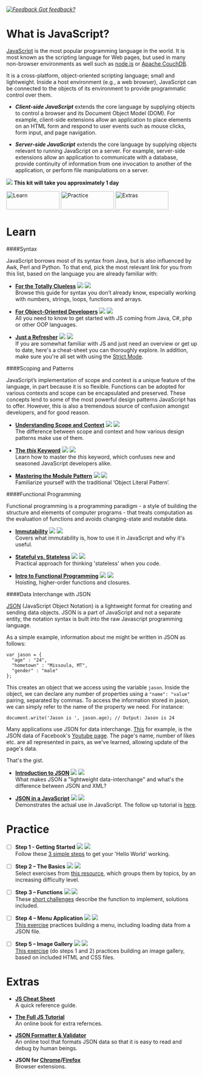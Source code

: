 *[![Feedback](/assets/feedback.gif) Got feedback?](mailto:leeb@wix.com)*

# What is JavaScript?

[JavaScript](https://developer.mozilla.org/en-US/docs/Web/JavaScript) is the most popular programming language in the world. 
It is most known as the scripting language for Web pages, but used in many non-browser environments as well such as [node.js](https://nodejs.org/) or [Apache CouchDB](https://couchdb.apache.org/). 

It is a cross-platform, object-oriented scripting language; small and lightweight. Inside a host environment (e.g., a web browser), 
JavaScript can be connected to the objects of its environment to provide programmatic control over them.

- ***Client-side JavaScript*** extends the core language by supplying objects to control a browser and its Document Object Model (DOM). For example, client-side extensions allow an application to place elements on an HTML form and respond to user events such as mouse clicks, form input, and page navigation.

- ***Server-side JavaScript*** extends the core language by supplying objects relevant to running JavaScript on a server. For example, server-side extensions allow an application to communicate with a database, provide continuity of information from one invocation to another of the application, or perform file manipulations on a server.

![](/assets/clock-16.png) **This kit will take you approximately 1 day**

<a href="#learn"><img src="https://github.com/wix/fed-training-kit/blob/master/assets/btn-learn.png" alt="Learn" height="48" width="140"></img></a>
<a href="#practice"><img src="https://github.com/wix/fed-training-kit/blob/master/assets/btn-practice.png" alt="Practice" height="48" width="140"></img></a>
<a href="#extras"><img src="https://github.com/wix/fed-training-kit/blob/master/assets/btn-extras.png" alt="Extras" height="48" width="140"></img></a>


# Learn

####Syntax

  JavaScript borrows most of its syntax from Java, but is also influenced by Awk, Perl and Python. To that end, pick the most relevant link for you from this list, based on the language you are already familiar with:
  
- **[For the Totally Clueless](http://speakingjs.com/es5/ch01.html)** <a href="#"><img src="https://github.com/wix/fed-training-kit/blob/master/assets/time-1h.png"></img></a> <a href="#"><img src="https://github.com/wix/fed-training-kit/blob/master/assets/tag-read.png"></img></a>   
  Browse this guide for syntax you don’t already know, especially working with numbers, strings, loops, functions and arrays.

- **[For Object-Oriented Developers](https://www.youtube.com/watch?v=FGNKoHv7xPY)** <a href="#"><img src="https://github.com/wix/fed-training-kit/blob/master/assets/time-30m.png"></img></a> <a href="#"><img src="https://github.com/wix/fed-training-kit/blob/master/assets/tag-video.png"></img></a>   
  All you need to know to get started with JS coming from Java, C#, php or other OOP languages. 

- **[Just a Refresher](http://betterexplained.com/articles/the-single-page-javascript-overview/)** <a href="#"><img src="https://github.com/wix/fed-training-kit/blob/master/assets/time-30m.png"></img></a> <a href="#"><img src="https://github.com/wix/fed-training-kit/blob/master/assets/tag-read.png"></img></a>   
  If you are somewhat familiar with JS and just need an overview or get up to date, here's a cheat-sheet you can thoroughly explore. In addition, make sure you're all set with using the [Strict Mode](http://speakingjs.com/es5/ch07.html#strict_mode).


####Scoping and Patterns

  JavaScript’s implementation of scope and context is a unique feature of the language, in part because it is so flexible. Functions can be adopted for various contexts and scope can be encapsulated and preserved. These concepts lend to some of the most powerful design patterns JavaScript has to offer. However, this is also a tremendous source of confusion amongst developers, and for good reason.
  
- **[Understanding Scope and Context](http://ryanmorr.com/understanding-scope-and-context-in-javascript/)** <a href="#"><img src="https://github.com/wix/fed-training-kit/blob/master/assets/time-30m.png"></img></a> <a href="#"><img src="https://github.com/wix/fed-training-kit/blob/master/assets/tag-read.png"></img></a>   
  The difference between scope and context and how various design patterns make use of them. 

- **[The *this* Keyword](http://javascriptissexy.com/understand-javascripts-this-with-clarity-and-master-it/)** <a href="#"><img src="https://github.com/wix/fed-training-kit/blob/master/assets/time-30m.png"></img></a> <a href="#"><img src="https://github.com/wix/fed-training-kit/blob/master/assets/tag-read.png"></img></a>   
  Learn how to master the *this* keyword, which confuses new and seasoned JavaScript developers alike. 

- **[Mastering the Module Pattern](https://toddmotto.com/mastering-the-module-pattern/)** <a href="#"><img src="https://github.com/wix/fed-training-kit/blob/master/assets/time-1h.png"></img></a> <a href="#"><img src="https://github.com/wix/fed-training-kit/blob/master/assets/tag-read.png"></img></a>   
  Familiarize yourself with the traditional ‘Object Literal Pattern’.


####Functional Programming

Functional programming is a programming paradigm - a style of building the structure and elements of computer programs - 
that treats computation as the evaluation of functions and avoids changing-state and mutable data. 

- **[Immutability](http://www.sitepoint.com/immutability-javascript/)** <a href="#"><img src="https://github.com/wix/fed-training-kit/blob/master/assets/time-30m.png"></img></a> <a href="#"><img src="https://github.com/wix/fed-training-kit/blob/master/assets/tag-read.png"></img></a>   
  Covers what immutability is, how to use it in JavaScript and why it's useful.

- **[Stateful vs. Stateless](http://programmers.stackexchange.com/questions/101337/whats-the-difference-between-stateful-and-stateless)** <a href="#"><img src="https://github.com/wix/fed-training-kit/blob/master/assets/time-5m.png"></img></a> <a href="#"><img src="https://github.com/wix/fed-training-kit/blob/master/assets/tag-read.png"></img></a>   
  Practical approach for thinking 'stateless' when you code.
  
- **[Intro to Functional Programming](http://www.srirangan.net/2011-12-functional-programming-in-javascript)** <a href="#"><img src="https://github.com/wix/fed-training-kit/blob/master/assets/time-1h.png"></img></a> <a href="#"><img src="https://github.com/wix/fed-training-kit/blob/master/assets/tag-read.png"></img></a>   
  Hoisting, higher-order functions and closures.


####Data Interchange with JSON

[JSON](http://json.org/) (JavaScript Object Notation) is a lightweight format for creating and sending data objects. JSON is a part of JavaScript and not a separate entity, the notation syntax is built into the raw Javascript programming language.

As a simple example, information about me might be written in JSON as follows:

```
var jason = {
  "age" : "24",
  "hometown" : "Missoula, MT",
  "gender" : "male"
};
```

This creates an object that we access using the variable `jason`. 
Inside the object, we can declare any number of properties using a `"name": "value"` pairing, separated by commas. 
To access the information stored in jason, we can simply refer to the name of the property we need. For instance:

`document.write('Jason is ', jason.age); // Output: Jason is 24`

Many applications use JSON for data interchange. [This](http://graph.facebook.com/youtube) for example, is the JSON data of Facebook's [Youtube page](http://www.facebook.com/youtube). The page's name, number of likes etc. are all represented in pairs, as we've learned, allowing update of the page's data.

That's the gist.

- [**Introduction to JSON**](https://www.youtube.com/watch?v=40aKlrL-2V8) ![](/assets/time-5m.png) ![](/assets/tag-video.png)   
  What makes JSON a "lightweight data-interchange" and what's the difference between JSON and XML?

- [**JSON in a JavaScript**](https://www.youtube.com/watch?v=wbB3lVyUvAM) ![](/assets/time-30m.png) ![](/assets/tag-read.png)   
  Demonstrates the actual use in JavaScript. The follow up tutorial is [here](https://www.youtube.com/watch?v=BSi4iUlzBiU).

# Practice

- [ ] **Step 1 - Getting Started** <a href="#"><img src="/assets/time-5m.png"></img></a> <a href="#"><img src="/assets/tag-handson.png"></img></a>     
  Follow these [3 simple steps](https://developer.mozilla.org/en-US/docs/Web/JavaScript/Guide/Introduction#Hello_world) to get your 'Hello World' working.

- [ ] **Step 2 – The Basics** <a href="#"><img src="/assets/time-30m.png"></img></a> <a href="#"><img src="/assets/tag-handson.png"></img></a>     
  Select exercises from [this resource](http://www.w3resource.com/javascript-exercises/), which groups them by topics, by an increasing difficulty level.

- [ ] **Step 3 – Functions** <a href="#"><img src="/assets/time-30m.png"></img></a> <a href="#"><img src="/assets/tag-handson.png"></img></a>     
  These [short challenges](http://www.teaching-materials.org/javascript/exercises/functions.html) describe the function to implement, solutions included.

- [ ] **Step 4 – Menu Application** <a href="#"><img src="/assets/time-1h.png"></img></a> <a href="#"><img src="/assets/tag-handson.png"></img></a>     
  [This exercise](https://github.com/caiovaccaro/JavascriptExercise) practices building a menu, including loading data from a JSON file.

- [ ] **Step 5 – Image Gallery** <a href="#"><img src="/assets/time-1h.png"></img></a> <a href="#"><img src="/assets/tag-handson.png"></img></a>     
  [This exercise](https://github.com/aron/javascript-exercises/tree/master/gallery) (do steps 1 and 2) practices building an image gallery, based on included HTML and CSS files.


# Extras

- **[JS Cheat Sheet](http://overapi.com/javascript/)**   
  A quick reference guide.
  
- **[The Full JS Tutorial](http://eloquentjavascript.net/)**   
  An online book for extra refernces.

- **[JSON Formatter & Validator](http://jsonformatter.curiousconcept.com/)**   
  An online tool that formats JSON data so that it is easy to read and debug by human beings.

- **JSON for [Chrome](https://chrome.google.com/webstore/detail/json-formatter/bcjindcccaagfpapjjmafapmmgkkhgoa?hl=en)/[Firefox](https://addons.mozilla.org/en-Us/firefox/addon/jsonview/)**   
  Browser extensions.
  
